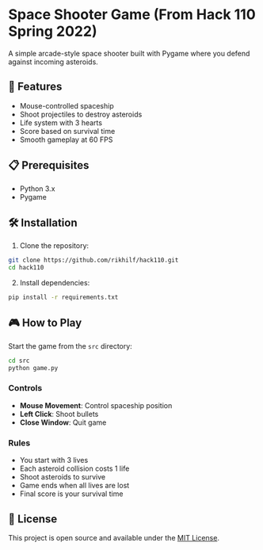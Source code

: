 # Space Shooter Game (From Hack 110 Spring 2022)

A simple arcade-style space shooter built with Pygame where you defend against incoming asteroids.

## 🚀 Features

- Mouse-controlled spaceship
- Shoot projectiles to destroy asteroids
- Life system with 3 hearts
- Score based on survival time
- Smooth gameplay at 60 FPS

## 📋 Prerequisites

- Python 3.x
- Pygame

## 🛠️ Installation

1. Clone the repository:
```bash
git clone https://github.com/rikhilf/hack110.git
cd hack110
```

2. Install dependencies:
```bash
pip install -r requirements.txt
```

## 🎮 How to Play

Start the game from the `src` directory:
```bash
cd src
python game.py
```

### Controls
- **Mouse Movement**: Control spaceship position
- **Left Click**: Shoot bullets
- **Close Window**: Quit game

### Rules
- You start with 3 lives
- Each asteroid collision costs 1 life
- Shoot asteroids to survive
- Game ends when all lives are lost
- Final score is your survival time

## 📝 License

This project is open source and available under the [MIT License](LICENSE).
